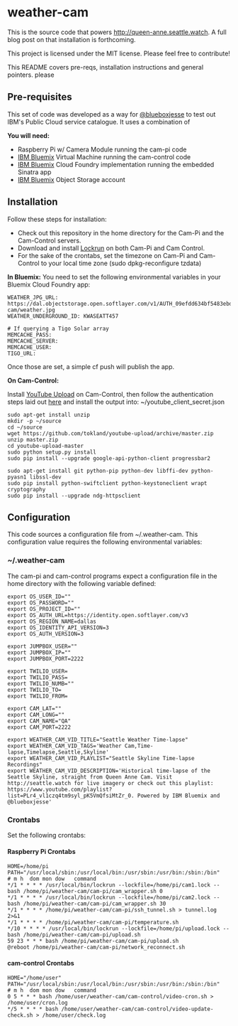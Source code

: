 # weather-cam

This is the source code that powers http://queen-anne.seattle.watch. A full blog post on that 
installation is forthcoming.

This project is licensed under the MIT license. Please feel free to contribute!

This README covers pre-reqs, installation instructions and general pointers. please 

## Pre-requisites
This set of code was developed as a way for [@blueboxjesse](https://twitter.com/blueboxjesse) to test out IBM's Public Cloud service catalogue. It uses a combination of 

**You will need:**
* Raspberry Pi w/ Camera Module running the cam-pi code
* [IBM Bluemix](https://www.bluemix.net) Virtual Machine running the cam-control code
* [IBM Bluemix](https://www.bluemix.net) Cloud Foundry implementation running the embedded Sinatra app 
* [IBM Bluemix](https://www.bluemix.net) Object Storage account

## Installation

Follow these steps for installation:

* Check out this repository in the home directory for the Cam-Pi and the Cam-Control servers.
* Download and install [Lockrun](https://github.com/pushcx/lockrun) on both Cam-Pi and Cam Control.
* For the sake of the crontabs, set the timezone on Cam-Pi and Cam-Control to your local time zone (sudo dpkg-reconfigure tzdata)

**In Bluemix:**
You need to set the following environmental variables in your Bluemix Cloud Foundry app:

```
WEATHER_JPG_URL: https://dal.objectstorage.open.softlayer.com/v1/AUTH_09efdd634bf5483ebdf24ff6a166db27/weather-cam/weather.jpg
WEATHER_UNDERGROUND_ID: KWASEATT457

# If querying a Tigo Solar array
MEMCACHE_PASS: 
MEMCACHE_SERVER: 
MEMCACHE_USER: 
TIGO_URL: 
```

Once those are set, a simple cf push will publish the app.

**On Cam-Control:**

Install [YouTube Upload](https://github.com/tokland/youtube-upload) on Cam-Control, then follow the authentication steps laid out [here](https://github.com/tokland/youtube-upload#authentication) and install the output into: ~/youtube_client_secret.json

```
sudo apt-get install unzip
mkdir -p ~/source
cd ~/source
wget https://github.com/tokland/youtube-upload/archive/master.zip
unzip master.zip
cd youtube-upload-master
sudo python setup.py install
sudo pip install --upgrade google-api-python-client progressbar2

sudo apt-get install git python-pip python-dev libffi-dev python-pyasn1 libssl-dev
sudo pip install python-swiftclient python-keystoneclient wrapt cryptography
sudo pip install --upgrade ndg-httpsclient
```

## Configuration

This code sources a configuration file from ~/.weather-cam. This configuration value requires the following 
environmental variables:

### ~/.weather-cam
The cam-pi and cam-control programs expect a configuration file in the home directory with the following variable defined:

```
export OS_USER_ID=""
export OS_PASSWORD=""
export OS_PROJECT_ID=""
export OS_AUTH_URL=https://identity.open.softlayer.com/v3
export OS_REGION_NAME=dallas
export OS_IDENTITY_API_VERSION=3
export OS_AUTH_VERSION=3

export JUMPBOX_USER=""
export JUMPBOX_IP=""
export JUMPBOX_PORT=2222

export TWILIO_USER=
export TWILIO_PASS=
export TWILIO_NUMB=""
export TWILIO_TO=
export TWILIO_FROM=

export CAM_LAT=""
export CAM_LONG=""
export CAM_NAME="QA"
export CAM_PORT=2222

export WEATHER_CAM_VID_TITLE="Seattle Weather Time-lapse"
export WEATHER_CAM_VID_TAGS='Weather Cam,Time-lapse,Timelapse,Seattle,Skyline'
export WEATHER_CAM_VID_PLAYLIST="Seattle Skyline Time-lapse Recordings"
export WEATHER_CAM_VID_DESCRIPTION='Historical time-lapse of the Seattle Skyline, straight from Queen Anne Cam. Visit http://seattle.watch for live imagery or check out this playlist: https://www.youtube.com/playlist?list=PLr4_vl1czq4tm9syl_pK5VmQfsiMtZr_0. Powered by IBM Bluemix and @blueboxjesse'
```

### Crontabs
Set the following crontabs:

#### Raspberry Pi Crontabs
```
HOME=/home/pi
PATH="/usr/local/sbin:/usr/local/bin:/usr/sbin:/usr/bin:/sbin:/bin"
# m h  dom mon dow   command
*/1 * * * * /usr/local/bin/lockrun --lockfile=/home/pi/cam1.lock -- bash /home/pi/weather-cam/cam-pi/cam_wrapper.sh 0
*/1 * * * * /usr/local/bin/lockrun --lockfile=/home/pi/cam2.lock -- bash /home/pi/weather-cam/cam-pi/cam_wrapper.sh 30
*/1 * * * * /home/pi/weather-cam/cam-pi/ssh_tunnel.sh > tunnel.log 2>&1
*/1 * * * * /home/pi/weather-cam/cam-pi/temperature.sh
*/10 * * * * /usr/local/bin/lockrun --lockfile=/home/pi/upload.lock -- bash /home/pi/weather-cam/cam-pi/upload.sh
59 23 * * * bash /home/pi/weather-cam/cam-pi/upload.sh
@reboot /home/pi/weather-cam/cam-pi/network_reconnect.sh
```

#### cam-control Crontabs
```
HOME="/home/user"
PATH="/usr/local/sbin:/usr/local/bin:/usr/sbin:/usr/bin:/sbin:/bin"
# m h  dom mon dow   command
0 5 * * * bash /home/user/weather-cam/cam-control/video-cron.sh > /home/user/cron.log
*/5 * * * * bash /home/user/weather-cam/cam-control/video-update-check.sh > /home/user/check.log
```